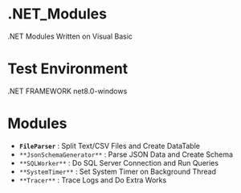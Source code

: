 # .NET_Modules
.NET Modules Written on Visual Basic <br>

# Test Environment
.NET FRAMEWORK net8.0-windows <br>

# Modules
- **`FileParser`** : Split Text/CSV Files and Create DataTable
- `**JsonSchemaGenerator**` : Parse JSON Data and Create Schema
- `**SQLWorker**` : Do SQL Server Connection and Run Queries
- `**SystemTimer**` : Set System Timer on Background Thread
- `**Tracer**` : Trace Logs and Do Extra Works

